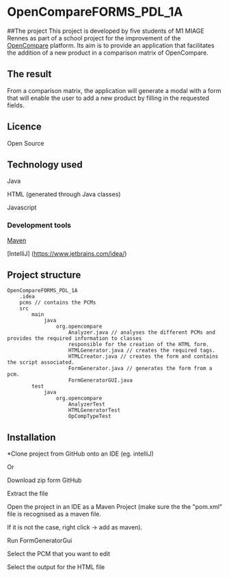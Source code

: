 # OpenCompareFORMS_PDL_1A

##The project
This project is developed by five students of M1 MIAGE Rennes as part of a school project for the improvement of the
[OpenCompare](https://opencompare.org/) platform.
Its aim is to provide an application that facilitates the addition of a new product in a comparison matrix of
OpenCompare.

## The result
From a comparison matrix, the application will generate a modal with a form that will enable the user to add a new
product by filling in the requested fields.

## Licence
Open Source

## Technology used
Java

HTML (generated through Java classes)

Javascript

### Development tools
[Maven](https://maven.apache.org/)

[IntelliJ] (https://www.jetbrains.com/idea/)

## Project structure
```
OpenCompareFORMS_PDL_1A
    .idea
    pcms // contains the PCMs
    src
        main
            java
                org.opencompare
                    Analyzer.java // analyses the different PCMs and provides the required information to classes
                    responsible for the creation of the HTML form.
                    HTMLGenerator.java // creates the required tags.
                    HTMLCreator.java // creates the form and contains the script associated.
                    FormGenerator.java // generates the form from a pcm.
                    FormGeneratorGUI.java
        test
            java
                org.opencompare
                    AnalyzerTest
                    HTMLGeneratorTest
                    OpCompTypeTest
```

## Installation
*Clone project from GitHub onto an IDE (eg. intelliJ)

Or

Download zip form GitHub

Extract the file

Open the project in an IDE as a Maven Project (make sure the the "pom.xml" file is recognised as a maven file.

If it is not the case, right click -> add as maven).

Run FormGeneratorGui

  Select the PCM that you want to edit

  Select the output for the HTML file
